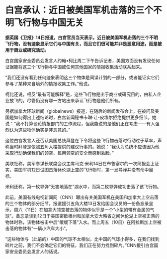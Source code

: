 # 白宫承认：近日被美国军机击落的三个不明飞行物与中国无关

**据英国《卫报》14日报道，白宫官员当天表示，近日被美国军机击落的三个不明飞行物，没有迹象显示它们与中国有关，而且它们很可能并非是恶意用途，而是被用于商业或研究活动。**

白宫国家安全委员会发言人约翰•柯比周二下午告诉记者，美国方面没有发现任何证据能将这三个飞行物与中国或任何其他国家的情报收集活动联系起来。

“我们还没有看到任何迹象表明这三个物体是间谍计划的一部分，或者能证实它们参与了某种来自境外的情报收集工作。”他说。

柯比还说，相反“最有可能解释”是，这些飞行物是出于商业或研究目的，由私人企业放飞的，尽管仍没有哪一方站出来承认飞行物是他们所有。

另据加拿大环球新闻（globalnews）报道，在随后的新闻发布会上，在被问及美国是如何得出上述结论时，白宫新闻秘书卡琳·让-皮埃尔拒绝提供更多细节。她说：“我不打算谈论情报部门的工作流程，但我能说的是他们正在考虑——有人强烈认为这些物体确实是非恶意的。”

这位白宫发言人还否认美国总统拜登在下令将这些飞行物击落时行动过于草率，声称当时拜登是依照五角大楼提供的建议行事的。她说：“我认为总统不应该因为他采取行动确保我们的领空、民用领空的安全而感到丢脸。”

美联社称，美军参谋长联席会议主席马克·米利14日在布鲁塞尔的一次简报会上证实，美国军机12日试图击落休伦湖上空的飞行物时，第一发导弹并没有命中目标。

米利还称，第一枚导弹“无害地落在”湖水中，而第二枚导弹成功击落了该飞行物。

此前，美国有线电视新闻网（CNN）曝出有关美国军机在美国和加拿大上空击落的三个物体的部分细节。报道援引五角大楼13日发给国会议员的一份备忘录显示，周六（11日）在加拿大领空被击落的物体似乎是一个“小型的带有金属的气球”。备忘录谈到12日于美国密歇根州和加拿大安大略省之间休伦湖上空被击落的物体时称，该物体被击中后“缓缓下落”入水。而上周五（10日）在阿拉斯加上空被击落的物体有“一辆小汽车大小”。

“这些物体与（此前的）中国的气球不太相似，比中国的气球小得多，在我们找到碎片之前，我们不会确定它们的特征，我们正在努力找到碎片。”CNN援引白宫国家安全委员会发言人的话说。

